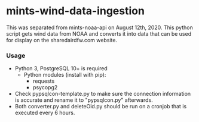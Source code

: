 # mints-wind-data-ingestion
This was separated from mints-noaa-api on August 12th, 2020. 
This python script gets wind data from NOAA and converts it into data that can be used for display on the sharedairdfw.com website.

### Usage
* Python 3, PostgreSQL 10+ is required
  * Python modules (install with pip):
    * requests
    * psycopg2
* Check pypsqlcon-template.py to make sure the connection information is accurate and rename it to "pypsqlcon.py" afterwards.
* Both converter.py and deleteOld.py should be run on a cronjob that is executed every 6 hours.
